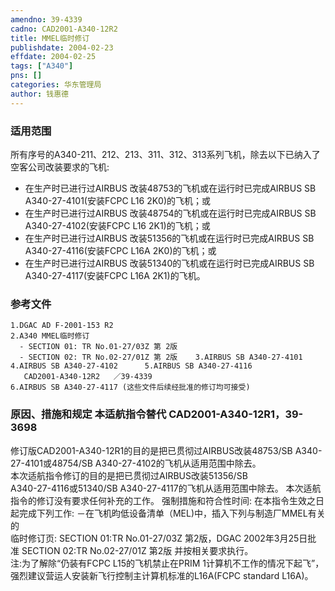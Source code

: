 ```yaml
---
amendno: 39-4339  
cadno: CAD2001-A340-12R2  
title: MMEL临时修订  
publishdate: 2004-02-23  
effdate: 2004-02-25  
tags: ["A340"]  
pns: []  
categories: 华东管理局  
author: 钱惠德  
---
```

  
### 适用范围  
所有序号的A340-211、212、213、311、312、313系列飞机，除去以下已纳入了空客公司改装要求的飞机:
- 在生产时已进行过AIRBUS 改装48753的飞机或在运行时已完成AIRBUS SB A340-27-4101(安装FCPC L16 2K0)的飞机；或
- 在生产时已进行过AIRBUS 改装48754的飞机或在运行时已完成AIRBUS SB A340-27-4102(安装FCPC L16 2K1)的飞机；或
- 在生产时已进行过AIRBUS 改装51356的飞机或在运行时已完成AIRBUS SB A340-27-4116(安装FCPC L16A 2K0)的飞机；或
- 在生产时已进行过AIRBUS 改装51340的飞机或在运行时已完成AIRBUS SB A340-27-4117(安装FCPC L16A 2K1)的飞机。  
  
<!--more-->  
### 参考文件  
    1.DGAC AD F-2001-153 R2  
    2.A340 MMEL临时修订  
      - SECTION 01: TR No.01-27/03Z 第 2版  
      - SECTION 02: TR No.02-27/01Z 第 2版    3.AIRBUS SB A340-27-4101      4.AIRBUS SB A340-27-4102      5.AIRBUS SB A340-27-4116  
       CAD2001-A340-12R2   ／39-4339  
    6.AIRBUS SB A340-27-4117 (这些文件后续经批准的修订均可接受)  
  
### 原因、措施和规定 本适航指令替代 CAD2001-A340-12R1，39-3698  
修订版CAD2001-A340-12R1的目的是把已贯彻过AIRBUS改装48753/SB A340-27-4101或48754/SB A340-27-4102的飞机从适用范围中除去。  
    本次适航指令修订的目的是把已贯彻过AIRBUS改装51356/SB  
A340-27-4116或51340/SB A340-27-4117的飞机从适用范围中除去。     本次适航指令的修订没有要求任何补充的工作。     强制措施和符合性时间:     在本指令生效之日起完成下列工作:     －在飞机昀低设备清单（MEL)中，插入下列与制造厂MMEL有关的  
临时修订页:       SECTION 01:TR No.01-27/03Z 第2版，DGAC 2002年3月25日批  
准 SECTION 02:TR No.02-27/01Z 第2版       并按相关要求执行。  
注:为了解除“仍装有FCPC L15的飞机禁止在PRIM 1计算机不工作的情况下起飞”，强烈建议营运人安装新飞行控制主计算机标准的L16A(FCPC standard L16A)。  
